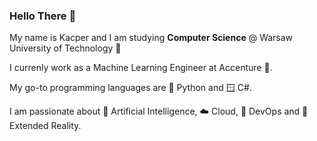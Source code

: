 ### Hello There 🤠

My name is Kacper and I am studying **Computer Science** @ Warsaw University of Technology :rocket:

I currenly work as a Machine Learning Engineer at Accenture 💜.

My go-to programming languages are 🐍 Python and 🪟 C#.  

I am passionate about 🧠 Artificial Intelligence, ☁️ Cloud, 🐳 DevOps and 🥽 Extended Reality.

<!-- I program in  
* 🐍 Python  
* 🐹 Go
* 🪟 C# :C:
* ⚛️ JavaScript
* 🦀 Rust (at least I'd like to)  


I am passionate about   
* 🧠 Artificial Intelligence  
* 🤖 Computer Vision  
* 🌐 Web Development
* 🐳 Distributed Systems  
* ♾️ DevOps  
* 🧊 Computer Graphics  -->


<!--
My name is Kacper and I am studying **Computer Science** @ Warsaw University of Technology :rocket: with speciality in **Artificial Intelligence** :brain:

I am passionate about **DevOps** :whale: :cloud:, **Web Development** :snake: ⚛, **Computer Vision** :robot: and **Computer Graphics** :ice_cube:

If you'd like to contact me, feel free to reach out on [**LinkedIn**](https://www.linkedin.com/in/kacper-klassa/) :blue_square:

**kklassa/kklassa** is a ✨ _special_ ✨ repository because its `README.md` (this file) appears on your GitHub profile.

Here are some ideas to get you started:

- 🔭 I’m currently working on ...
- 🌱 I’m currently learning ...
- 👯 I’m looking to collaborate on ...
- 🤔 I’m looking for help with ...
- 💬 Ask me about ...
- 📫 How to reach me: ...
- 😄 Pronouns: ...
- ⚡ Fun fact: ...
-->
